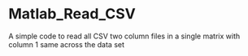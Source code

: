 # Matlab_Read_CSV
A simple code to read all CSV two column files in a single matrix with column 1 same across the data set
